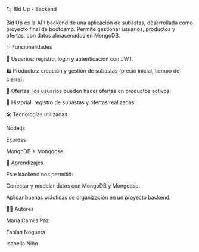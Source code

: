 🏷️ Bid Up - Backend

Bid Up es la API backend de una aplicación de subastas, desarrollada como proyecto final de bootcamp. Permite gestionar usuarios, productos y ofertas, con datos almacenados en MongoDB.

✨ Funcionalidades

👤 Usuarios: registro, login y autenticación con JWT.

🛍️ Productos: creación y gestión de subastas (precio inicial, tiempo de cierre).

💸 Ofertas: los usuarios pueden hacer ofertas en productos activos.

📜 Historial: registro de subastas y ofertas realizadas.

🛠️ Tecnologías utilizadas

Node.js

Express

MongoDB + Mongoose

📖 Aprendizajes

Este backend nos permitió:

Conectar y modelar datos con MongoDB y Mongoose.



Aplicar buenas prácticas de organización en un proyecto backend.

👩‍💻 Autores

Maria Camila Paz

Fabian Noguera

Isabella Niño